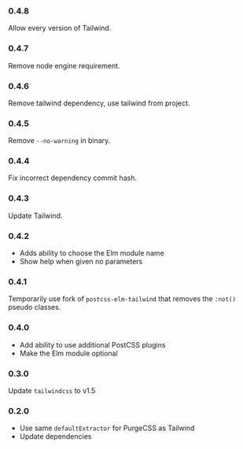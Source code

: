 ### 0.4.8

Allow every version of Tailwind.


### 0.4.7

Remove node engine requirement.


### 0.4.6

Remove tailwind dependency, use tailwind from project.


### 0.4.5

Remove `--no-warning` in binary.


### 0.4.4

Fix incorrect dependency commit hash.


### 0.4.3

Update Tailwind.


### 0.4.2

- Adds ability to choose the Elm module name
- Show help when given no parameters


### 0.4.1

Temporarily use fork of `postcss-elm-tailwind` that removes the `:not()` pseudo classes.


### 0.4.0

- Add ability to use additional PostCSS plugins
- Make the Elm module optional


### 0.3.0

Update `tailwindcss` to v1.5


### 0.2.0

- Use same `defaultExtractor` for PurgeCSS as Tailwind
- Update dependencies
